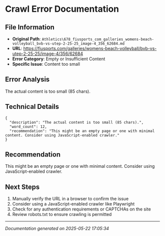 # Crawl Error Documentation

## File Information
- **Original Path**: `Athletics\678_fiusports_com_galleries_womens-beach-volleyball_bvb-vs-utep-2-25-25_image-4_356_62684.md`
- **URL**: https://fiusports.com/galleries/womens-beach-volleyball/bvb-vs-utep-2-25-25/image-4/356/62684
- **Error Category**: Empty or Insufficient Content
- **Specific Issue**: Content too small

## Error Analysis
The actual content is too small (85 chars).

## Technical Details
```
{
  "description": "The actual content is too small (85 chars).",
  "word_count": 12,
  "recommendation": "This might be an empty page or one with minimal content. Consider using JavaScript-enabled crawler."
}
```

## Recommendation
This might be an empty page or one with minimal content. Consider using JavaScript-enabled crawler.

## Next Steps
1. Manually verify the URL in a browser to confirm the issue
2. Consider using a JavaScript-enabled crawler like Playwright
3. Check for any authentication requirements or CAPTCHAs on the site
4. Review robots.txt to ensure crawling is permitted

---
*Documentation generated on 2025-05-22 17:05:34*

